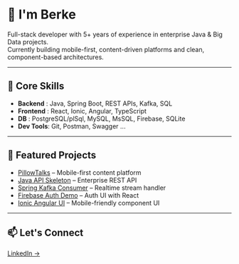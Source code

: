 # 👋 I'm Berke

Full-stack developer with 5+ years of experience in enterprise Java & Big Data projects.  
Currently building mobile-first, content-driven platforms and clean, component-based architectures.

---

## 💼 Core Skills
- **Backend**  : Java, Spring Boot, REST APIs, Kafka, SQL
- **Frontend** : React, Ionic, Angular, TypeScript
- **DB**       : PostgreSQL/plSql, MySQL, MsSQL, Firebase, SQLite
- **Dev Tools**: Git, Postman, Swagger ...

---

## 🚀 Featured Projects
- [PillowTalks](https://github.com/berkefiratto/pillowtalks-app) – Mobile-first content platform
- [Java API Skeleton](https://github.com/berkefiratto/java-api-skeleton) – Enterprise REST API
- [Spring Kafka Consumer](https://github.com/berkefiratto/spring-kafka-consumer) – Realtime stream handler
- [Firebase Auth Demo](https://github.com/berkefiratto/firebase-auth-demo) – Auth UI with React
- [Ionic Angular UI](https://github.com/berkefiratto/ionic-angular-sample-ui) – Mobile-friendly component UI

---

## 📫 Let's Connect
[LinkedIn →](https://www.linkedin.com/in/berkefiratyildirim/)
